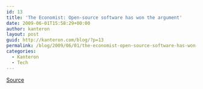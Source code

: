 ```yaml
---
id: 13
title: 'The Economist: Open-source software has won the argument'
date: 2009-06-01T15:58:29+00:00
author: kanteron
layout: post
guid: http://kanteron.com/blog/?p=13
permalink: /blog/2009/06/01/the-economist-open-source-software-has-won-the-argument/
categories:
  - Kanteron
  - Tech
---
```

<a href="http://www.economist.com/opinion/displayStory.cfm?story_id=13740181&source=hptextfeature" title="http://www.economist.com/opinion/displayStory.cfm?story_id=13740181&source=hptextfeature" target="_blank">Source</a>